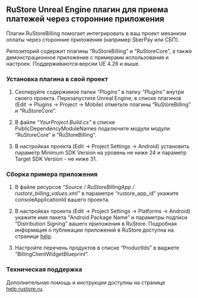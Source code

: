 ## RuStore Unreal Engine плагин для приема платежей через сторонние приложения

Плагин RuStoreBilling помогает интегрировать в ваш проект механизм оплаты через сторонние приложения (например SberPay или СБП).

Репозиторий содержит плагины “RuStoreBilling” и “RuStoreCore”, а также демонстрационное приложение с примерами использования и настроек. Поддерживаются версии UE 4.26 и выше.


### Установка плагина в свой проект

1. Скопируйте содержимое папки _“Plugins”_ в папку _“Plugins”_ внутри своего проекта. Перезапустите Unreal Engine, в списке плагинов (Edit → Plugins → Project → Mobile) отметьте плагины “RuStoreBilling” и “RuStoreCore”.

2. В файле _“YourProject.Build.cs”_ в списке PublicDependencyModuleNames подключите модули модули “RuStoreCore” и “RuStoreBilling”.

3. В настройках проекта (Edit → Project Settings → Android) установить параметр Minimum SDK Version на уровень не ниже 24 и параметр Target SDK Version - не ниже 31.


### Сборка примера приложения

1. В файле ресурсов _“Source / RuStoreBillingApp / rustore_billing_values.xml”_ в параметре “rustore_app_id” укажите consoleApplicationId вашего проекта.

2. В настройках проекта (Edit → Project Settings → Platforms → Android) укажите имя пакета “Android Package Name” и параметры подписи “Distribution Signing” вашего приложения в RuStore. Подробная информация о публикации приложений в RuStore доступна на странице [help](https://help.rustore.ru/rustore/for_developers/publishing_and_verifying_apps).

3. Настройте перечень продуктов в списке “ProductIds” в виджете “BillingClientWidgetBlueprint”.


### Техническая поддержка

Дополнительная помощь и инструкции доступны на странице [help.rustore.ru](https://help.rustore.ru/).
